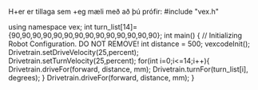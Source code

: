 H+er er tillaga sem +eg mæli með að þú prófir:
#include "vex.h"

using namespace vex;
int turn_list[14]={90,90,90,90,90,90,90,90,90,90,90,90,90,90};
int main() {
  // Initializing Robot Configuration. DO NOT REMOVE!
  int distance = 500;
  vexcodeInit();
  Drivetrain.setDriveVelocity(25,percent);
  Drivetrain.setTurnVelocity(25,percent);
  for(int i=0;i<=14;i++){
    Drivetrain.driveFor(forward, distance, mm);
    Drivetrain.turnFor(turn_list[i], degrees);
    }
  Drivetrain.driveFor(forward, distance, mm);
}
